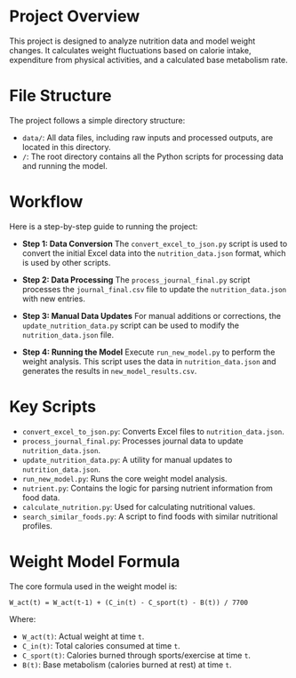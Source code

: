 # Project Overview

This project is designed to analyze nutrition data and model weight changes. It calculates weight fluctuations based on calorie intake, expenditure from physical activities, and a calculated base metabolism rate.

# File Structure

The project follows a simple directory structure:
*   `data/`: All data files, including raw inputs and processed outputs, are located in this directory.
*   `/`: The root directory contains all the Python scripts for processing data and running the model.

# Workflow

Here is a step-by-step guide to running the project:

*   **Step 1: Data Conversion**
    The `convert_excel_to_json.py` script is used to convert the initial Excel data into the `nutrition_data.json` format, which is used by other scripts.

*   **Step 2: Data Processing**
    The `process_journal_final.py` script processes the `journal_final.csv` file to update the `nutrition_data.json` with new entries.

*   **Step 3: Manual Data Updates**
    For manual additions or corrections, the `update_nutrition_data.py` script can be used to modify the `nutrition_data.json` file.

*   **Step 4: Running the Model**
    Execute `run_new_model.py` to perform the weight analysis. This script uses the data in `nutrition_data.json` and generates the results in `new_model_results.csv`.

# Key Scripts

*   `convert_excel_to_json.py`: Converts Excel files to `nutrition_data.json`.
*   `process_journal_final.py`: Processes journal data to update `nutrition_data.json`.
*   `update_nutrition_data.py`: A utility for manual updates to `nutrition_data.json`.
*   `run_new_model.py`: Runs the core weight model analysis.
*   `nutrient.py`: Contains the logic for parsing nutrient information from food data.
*   `calculate_nutrition.py`: Used for calculating nutritional values.
*   `search_similar_foods.py`: A script to find foods with similar nutritional profiles.

# Weight Model Formula

The core formula used in the weight model is:

`W_act(t) = W_act(t-1) + (C_in(t) - C_sport(t) - B(t)) / 7700`

Where:
*   `W_act(t)`: Actual weight at time `t`.
*   `C_in(t)`: Total calories consumed at time `t`.
*   `C_sport(t)`: Calories burned through sports/exercise at time `t`.
*   `B(t)`: Base metabolism (calories burned at rest) at time `t`.